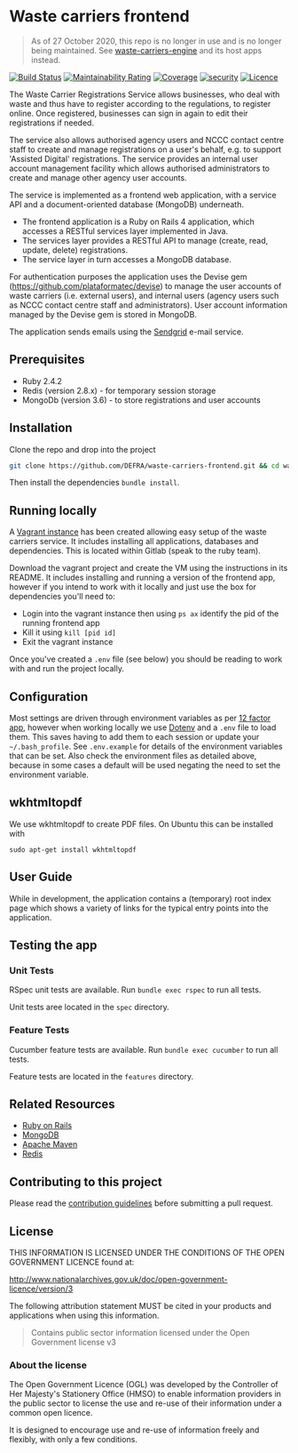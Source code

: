 # Waste carriers frontend

> As of 27 October 2020, this repo is no longer in use and is no longer being maintained. See [waste-carriers-engine](https://github.com/DEFRA/waste-carriers-engine/) and its host apps instead.

[![Build Status](https://travis-ci.com/DEFRA/waste-carriers-frontend.svg?branch=main)](https://travis-ci.com/DEFRA/waste-carriers-frontend)
[![Maintainability Rating](https://sonarcloud.io/api/project_badges/measure?project=DEFRA_waste-carriers-frontend&metric=sqale_rating)](https://sonarcloud.io/dashboard?id=DEFRA_waste-carriers-frontend)
[![Coverage](https://sonarcloud.io/api/project_badges/measure?project=DEFRA_waste-carriers-frontend&metric=coverage)](https://sonarcloud.io/dashboard?id=DEFRA_waste-carriers-frontend)
[![security](https://hakiri.io/github/DEFRA/waste-carriers-frontend/main.svg)](https://hakiri.io/github/DEFRA/waste-carriers-frontend/main)
[![Licence](https://img.shields.io/badge/Licence-OGLv3-blue.svg)](http://www.nationalarchives.gov.uk/doc/open-government-licence/version/3)

The Waste Carrier Registrations Service allows businesses, who deal with waste and thus have to register according to the regulations, to register online. Once registered, businesses can sign in again to edit their registrations if needed.

The service also allows authorised agency users and NCCC contact centre staff to create and manage registrations on a user's behalf, e.g. to support 'Assisted Digital' registrations. The service provides an internal user account management facility which allows authorised administrators to create and manage other agency user accounts.

The service is implemented as a frontend web application, with a service API and a document-oriented database (MongoDB) underneath.

- The frontend application is a Ruby on Rails 4 application, which accesses a RESTful services layer implemented in Java.
- The services layer provides a RESTful API to manage (create, read, update, delete) registrations.
- The service layer in turn accesses a MongoDB database.

For authentication purposes the application uses the Devise gem (https://github.com/plataformatec/devise) to manage the user accounts of waste carriers (i.e. external users), and internal users (agency users such as NCCC contact centre staff and administrators). User account information managed by the Devise gem is stored in MongoDB.

The application sends emails using the [Sendgrid](https://sendgrid.com/) e-mail service.

## Prerequisites

- Ruby 2.4.2
- Redis (version 2.8.x) - for temporary session storage
- MongoDb (version 3.6) - to store registrations and user accounts

## Installation

Clone the repo and drop into the project

```bash
git clone https://github.com/DEFRA/waste-carriers-frontend.git && cd waste-carriers-frontend
```

Then install the dependencies `bundle install`.

## Running locally

A [Vagrant instance](https://www.vagrantup.com/) has been created allowing easy setup of the waste carriers service. It includes installing all applications, databases and dependencies. This is located within Gitlab (speak to the ruby team).

Download the vagrant project and create the VM using the instructions in its README. It includes installing and running a version of the frontend app, however if you intend to work with it locally and just use the box for dependencies you'll need to:

- Login into the vagrant instance then using `ps ax` identify the pid of the running frontend app
- Kill it using `kill [pid id]`
- Exit the vagrant instance

Once you've created a `.env` file (see below) you should be reading to work with and run the project locally.

## Configuration

Most settings are driven through environment variables as per [12 factor app](https://12factor.net/config), however when working locally we use [Dotenv](https://github.com/bkeepers/dotenv) and a `.env` file to load them. This saves having to add them to each session or update your `~/.bash_profile`. See `.env.example` for details of the environment variables that can be set. Also check the environment files as detailed above, because in some cases a default will be used negating the need to set the environment variable.

## wkhtmltopdf

We use wkhtmltopdf to create PDF files. On Ubuntu this can be installed with

`sudo apt-get install wkhtmltopdf`

## User Guide

While in development, the application contains a (temporary) root index page which shows a variety of links for the typical entry points into the application.

## Testing the app

### Unit Tests

RSpec unit tests are available. Run `bundle exec rspec` to run all tests.

Unit tests aree located in the `spec` directory.

### Feature Tests

Cucumber feature tests are available. Run `bundle exec cucumber` to run all tests.

Feature tests are located in the `features` directory.

## Related Resources

- [Ruby on Rails](http://rubyonrails.org)
- [MongoDB](http://www.mongodb.org)
- [Apache Maven](https://maven.apache.org/)
- [Redis](http://redis.io)

## Contributing to this project

Please read the [contribution guidelines](/CONTRIBUTING.md) before submitting a pull request.

## License

THIS INFORMATION IS LICENSED UNDER THE CONDITIONS OF THE OPEN GOVERNMENT LICENCE found at:

<http://www.nationalarchives.gov.uk/doc/open-government-licence/version/3>

The following attribution statement MUST be cited in your products and applications when using this information.

>Contains public sector information licensed under the Open Government license v3

### About the license

The Open Government Licence (OGL) was developed by the Controller of Her Majesty's Stationery Office (HMSO) to enable information providers in the public sector to license the use and re-use of their information under a common open licence.

It is designed to encourage use and re-use of information freely and flexibly, with only a few conditions.
